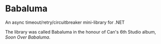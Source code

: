 Babaluma
========

An async timeout/retry/circuitbreaker mini-library for .NET

The library was called Babaluma in the honour of Can's 6th Studio album, *Soon Over Babaluma*.
